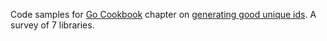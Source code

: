 Code samples for <a href="https://blog.kowalczyk.info/book/go-cookbook.html">Go Cookbook</a>
chapter on <a href="https://blog.kowalczyk.info/article/JyRZ/generating-good-random-and-unique-ids-in-go.html">generating good unique ids</a>. A survey of 7 libraries.
